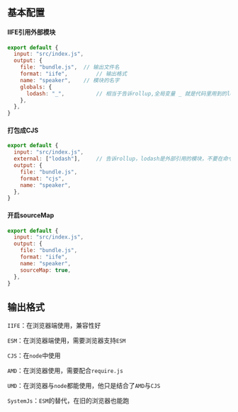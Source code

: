 ## 基本配置

#### IIFE引用外部模块

```js
export default {
  input: "src/index.js",
  output: {
    file: "bundle.js",	// 输出文件名
    format: "iife",			// 输出格式
    name: "speaker",    // 模块的名字
    globals: {
      lodash: "_", 			// 相当于告诉rollup,全局变量 _ 就是代码里用到的lodash
    },
  },
}
```

#### 打包成CJS

```js
export default {
  input: "src/index.js",
  external: ["lodash"],		// 告诉rollup，lodash是外部引用的模块，不要在命令行警告
  output: {
    file: "bundle.js",
    format: "cjs",
    name: "speaker",
  },
}
```

#### 开启sourceMap

```js
export default {
  input: "src/index.js",
  output: {
    file: "bundle.js",
    format: "iife",
    name: "speaker",
    sourceMap: true,
  },
}
```



## 输出格式

`IIFE`：在浏览器端使用，兼容性好

`ESM`：在浏览器端使用，需要浏览器支持`ESM`

`CJS`：在`node`中使用

`AMD`：在浏览器使用，需要配合`require.js`

`UMD`：在浏览器与`node`都能使用，他只是结合了`AMD`与`CJS`

`SystemJs`：`ESM`的替代，在旧的浏览器也能跑